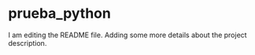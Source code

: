 # prueba_python
I am editing the README file. Adding some more details about the project description.

